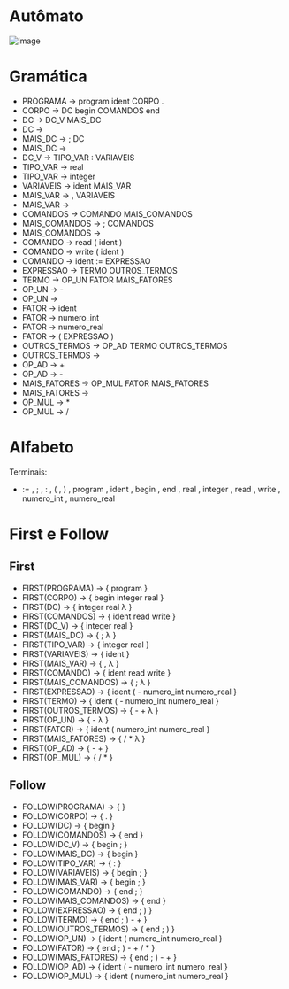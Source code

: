 # Autômato
![image](https://user-images.githubusercontent.com/75282286/184503154-23dc5e00-8bd6-43fb-816d-9406d7c15770.png)



# Gramática 
 
- PROGRAMA -> program ident CORPO .
- CORPO -> DC begin COMANDOS end
- DC -> DC_V MAIS_DC  
- DC -> 
- MAIS_DC -> ; DC 
- MAIS_DC -> 
- DC_V ->  TIPO_VAR : VARIAVEIS
- TIPO_VAR -> real 
- TIPO_VAR -> integer
- VARIAVEIS -> ident MAIS_VAR
- MAIS_VAR -> , VARIAVEIS 
- MAIS_VAR -> 
- COMANDOS -> COMANDO MAIS_COMANDOS
- MAIS_COMANDOS -> ; COMANDOS 
- MAIS_COMANDOS -> 
- COMANDO -> read ( ident ) 
- COMANDO -> write ( ident )
- COMANDO -> ident := EXPRESSAO						
- EXPRESSAO -> TERMO OUTROS_TERMOS
- TERMO -> OP_UN FATOR MAIS_FATORES
- OP_UN -> - 
- OP_UN -> 
- FATOR -> ident 
- FATOR -> numero_int 
- FATOR -> numero_real 
- FATOR -> ( EXPRESSAO )
- OUTROS_TERMOS -> OP_AD TERMO OUTROS_TERMOS 
- OUTROS_TERMOS -> 
- OP_AD -> + 
- OP_AD -> -
- MAIS_FATORES -> OP_MUL FATOR MAIS_FATORES 
- MAIS_FATORES -> 
- OP_MUL -> *
- OP_MUL -> /



# Alfabeto
Terminais:
- :=  , ; , : , ( , ) , program , ident , begin , end , real , integer  , read , write , numero_int , numero_real 

# First e Follow

## First

- FIRST(PROGRAMA) -> { program }
- FIRST(CORPO) -> { begin integer real }
- FIRST(DC) -> { integer real λ }
- FIRST(COMANDOS) -> { ident read write  }
- FIRST(DC_V) -> { integer real }
- FIRST(MAIS_DC) -> { ; λ }
- FIRST(TIPO_VAR) -> { integer real }
- FIRST(VARIAVEIS) -> { ident }
- FIRST(MAIS_VAR) -> { , λ }
- FIRST(COMANDO) -> { ident read write }
- FIRST(MAIS_COMANDOS) -> { ; λ }
- FIRST(EXPRESSAO) -> { ident ( - numero_int numero_real }
- FIRST(TERMO) -> { ident ( - numero_int numero_real }
- FIRST(OUTROS_TERMOS) -> { - + λ }
- FIRST(OP_UN) -> { - λ }
- FIRST(FATOR) -> { ident ( numero_int numero_real }
- FIRST(MAIS_FATORES) -> { / * λ }
- FIRST(OP_AD) -> { - + }
- FIRST(OP_MUL) -> { / * }


## Follow

- FOLLOW(PROGRAMA) -> {  }
- FOLLOW(CORPO) -> { . }
- FOLLOW(DC) -> { begin }
- FOLLOW(COMANDOS) -> { end }
- FOLLOW(DC_V) -> { begin ; }
- FOLLOW(MAIS_DC) -> { begin }
- FOLLOW(TIPO_VAR) -> { : }
- FOLLOW(VARIAVEIS) -> { begin ; }
- FOLLOW(MAIS_VAR) -> { begin ; }
- FOLLOW(COMANDO) -> { end ; }
- FOLLOW(MAIS_COMANDOS) -> { end }
- FOLLOW(EXPRESSAO) -> { end ; ) }
- FOLLOW(TERMO) -> { end ; ) - + }
- FOLLOW(OUTROS_TERMOS) -> { end ; ) }
- FOLLOW(OP_UN) -> { ident ( numero_int numero_real }
- FOLLOW(FATOR) -> { end ; ) - + / * }
- FOLLOW(MAIS_FATORES) -> { end ; ) - + }
- FOLLOW(OP_AD) -> { ident ( - numero_int numero_real }
- FOLLOW(OP_MUL) -> { ident ( numero_int numero_real }





